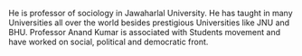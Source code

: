 <div class="leader-image" style="background-image: url(/assets/aapkamanch/img/leaders/prof-anand-kumar.jpeg)"></div>

He is professor of sociology in Jawaharlal University. He has taught in many Universities all over the world besides prestigious Universities like JNU and BHU. Professor Anand Kumar is associated with Students movement and have worked on social, political and democratic front.